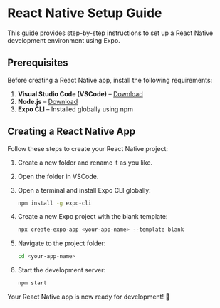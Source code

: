 # React Native Setup Guide  

This guide provides step-by-step instructions to set up a React Native development environment using Expo.  

## Prerequisites  

Before creating a React Native app, install the following requirements:  

1. **Visual Studio Code (VSCode)** – [Download](https://code.visualstudio.com/)  
2. **Node.js** – [Download](https://nodejs.org/)  
3. **Expo CLI** – Installed globally using npm  

## Creating a React Native App  

Follow these steps to create your React Native project:  

1. Create a new folder and rename it as you like.  
2. Open the folder in VSCode.  
3. Open a terminal and install Expo CLI globally:  

   ```sh
   npm install -g expo-cli
   ```  

4. Create a new Expo project with the blank template:  

   ```sh
   npx create-expo-app <your-app-name> --template blank
   ```  

5. Navigate to the project folder:  

   ```sh
   cd <your-app-name>
   ```  

6. Start the development server:  

   ```sh
   npm start
   ```  

Your React Native app is now ready for development! 🎉  
```  
